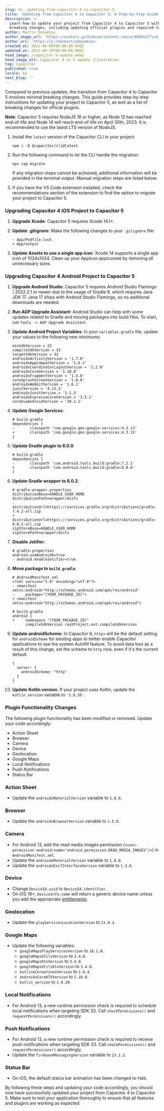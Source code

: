 ```yaml
---
slug: ko__updating-from-capacitor-4-to-capacitor-5
title: 'Updating from Capacitor 4 to Capacitor 5: A Step-by-Step Guide'
description: >-
  Learn how to update your project from Capacitor 4 to Capacitor 5 with minimal
  breaking changes, including updating official plugins and required tools.
author: Martin Donadieu
author_image_url: 'https://avatars.githubusercontent.com/u/4084527?v=4'
author_url: 'https://x.com/martindonadieu'
created_at: 2023-06-09T00:00:00.000Z
updated_at: 2023-06-29T00:00:00.000Z
head_image: /capacitor-5-update.webp
head_image_alt: Capacitor 4 to 5 update illustration
tag: Capacitor
published: true
locale: ko
next_blog: ''
---
```


Compared to previous updates, the transition from Capacitor 4 to Capacitor 5 involves minimal breaking changes. This guide provides step-by-step instructions for updating your project to Capacitor 5, as well as a list of breaking changes for official plugins.

**Note**: Capacitor 5 requires NodeJS 16 or higher, as Node 12 has reached end-of-life and Node 14 will reach end-of-life on April 30th, 2023. It is recommended to use the latest LTS version of NodeJS.

1. Install the `latest` version of the Capacitor CLI in your project:

   ```
   npm i -D @capacitor/cli@latest
   ```

2. Run the following command to let the CLI handle the migration:

   ```
   npx cap migrate
   ```

   If any migration steps cannot be achieved, additional information will be provided in the terminal output. Manual migration steps are listed below.

3. If you have the VS Code extension installed, check the recommendations section of the extension to find the option to migrate your project to Capacitor 5.

### Upgrading Capacitor 4 iOS Project to Capacitor 5

1. **Upgrade Xcode**: Capacitor 5 requires Xcode 14.1+.

2. **Update .gitignore**: Make the following changes to your `.gitignore` file:

   ```
   - App/Podfile.lock
   + App/output
   ```

3. **Update Assets to use a single app icon**: Xcode 14 supports a single app icon of 1024x1024. Clean up your AppIcon.appiconset by removing all unnecessary sizes.

### Upgrading Capacitor 4 Android Project to Capacitor 5

1. **Upgrade Android Studio**: Capacitor 5 requires Android Studio Flamingo | 2022.2.1 or newer due to the usage of Gradle 8, which requires Java JDK 17. Java 17 ships with Android Studio Flamingo, so no additional downloads are needed.

2. **Run AGP Upgrade Assistant**: Android Studio can help with some updates related to Gradle and moving packages into build files. To start, run `Tools -> AGP Upgrade Assistant`.

3. **Update Android Project Variables**: In your `variables.gradle` file, update your values to the following new minimums:

   ```
   minSdkVersion = 22
   compileSdkVersion = 33
   targetSdkVersion = 33
   androidxActivityVersion = '1.7.0'
   androidxAppCompatVersion = '1.6.1'
   androidxCoordinatorLayoutVersion = '1.2.0'
   androidxCoreVersion = '1.10.0'
   androidxFragmentVersion = '1.5.6'
   coreSplashScreenVersion = '1.0.0'
   androidxWebkitVersion = '1.6.1'
   junitVersion = '4.13.2'
   androidxJunitVersion = '1.1.5'
   androidxEspressoCoreVersion = '3.5.1'
   cordovaAndroidVersion = '10.1.1'
   ```

4. **Update Google Services**:

   ```
   # build.gradle
   dependencies {
   -       classpath 'com.google.gms:google-services:4.3.13'
   +       classpath 'com.google.gms:google-services:4.3.15'
   }
   ```

5. **Update Gradle plugin to 8.0.0**:

   ```
   # build.gradle
   dependencies {
   -       classpath 'com.android.tools.build:gradle:7.2.1'
   +       classpath 'com.android.tools.build:gradle:8.0.0'
   }
   ```

6. **Update Gradle wrapper to 8.0.2**:

   ```
   # gradle-wrapper.properties
   distributionBase=GRADLE_USER_HOME
   distributionPath=wrapper/dists
   - distributionUrl=https\://services.gradle.org/distributions/gradle-7.4.2-all.zip
   + distributionUrl=https\://services.gradle.org/distributions/gradle-8.0.2-all.zip
   zipStoreBase=GRADLE_USER_HOME
   zipStorePath=wrapper/dists
   ```

7. **Disable Jetifier**:

   ```
   # gradle.properties
   android.useAndroidX=true
   - android.enableJetifier=true
   ```

8. **Move package to `build.gradle`**:

   ```
   # AndroidManifest.xml
   <?xml version="1.0" encoding="utf-8"?>
   - <manifest xmlns:android="http://schemas.android.com/apk/res/android"
   -     package="[YOUR_PACKAGE_ID]">
   + <manifest xmlns:android="http://schemas.android.com/apk/res/android">
   ```

   ```
   # build.gradle
   android {
   +     namespace "[YOUR_PACKAGE_ID]"
         compileSdkVersion rootProject.ext.compileSdkVersion
   ```

9. **Update androidScheme**: In Capacitor 6, `https` will be the default setting for `androidScheme` for existing apps to better enable Capacitor applications to use the system Autofill feature. To avoid data loss as a result of this change, set the scheme to `http` now, even if it's the current default.

   ```
   {
     server: {
       androidScheme: "http"
     }
   }
   ```

10. **Update Kotlin version**: If your project uses Kotlin, update the `kotlin_version` variable to `'1.8.20'`.

### Plugin Functionality Changes

The following plugin functionality has been modified or removed. Update your code accordingly:

- Action Sheet
- Browser
- Camera
- Device
- Geolocation
- Google Maps
- Local Notifications
- Push Notifications
- Status Bar

### Action Sheet

- Update the `androidxMaterialVersion` variable to `1.8.0`.

### Browser

- Update the `androidxBrowserVersion` variable to `1.5.0`.

### Camera

- For Android 13, add the read media images permission (`<uses-permission android:name="android.permission.READ_MEDIA_IMAGES"/>`) in `AndroidManifest.xml`.
- Update the `androidxMaterialVersion` variable to `1.8.0`.
- Update the `androidxExifInterfaceVersion` variable to `1.3.6`.

### Device

- Change `DeviceId.uuid` to `DeviceId.identifier`.
- On iOS 16+, `DeviceInfo.name` will return a generic device name unless you add the appropriate [entitlements](https://developer.apple.com/documentation/bundleresources/entitlements/com_apple_developer_device-information_user-assigned-device-name/).

### Geolocation

- Update the `playServicesLocationVersion` to `21.0.1`.

### Google Maps

- Update the following variables:
  - `googleMapsPlayServicesVersion` to `18.1.0`.
  - `googleMapsUtilsVersion` to `3.4.0`.
  - `googleMapsKtxVersion` to `3.4.0`.
  - `googleMapsUtilsKtxVersion` to `3.4.0`.
  - `kotlinxCoroutinesVersion` to `1.6.4`.
  - `androidxCoreKTXVersion` to `1.10.0`.
  - `kotlin_version` to `1.8.20`.

### Local Notifications

- For Android 13, a new runtime permission check is required to schedule local notifications when targeting SDK 33. Call `checkPermissions()` and `requestPermissions()` accordingly.

### Push Notifications

- For Android 13, a new runtime permission check is required to receive push notifications when targeting SDK 33. Call `checkPermissions()` and `requestPermissions()` accordingly.
- Update the `firebaseMessagingVersion` variable to `23.1.2`.

### Status Bar

- On iOS, the default status bar animation has been changed to `FADE`.

By following these steps and updating your code accordingly, you should now have successfully updated your project from Capacitor 4 to Capacitor 5. Make sure to test your application thoroughly to ensure that all features and plugins are working as expected.
